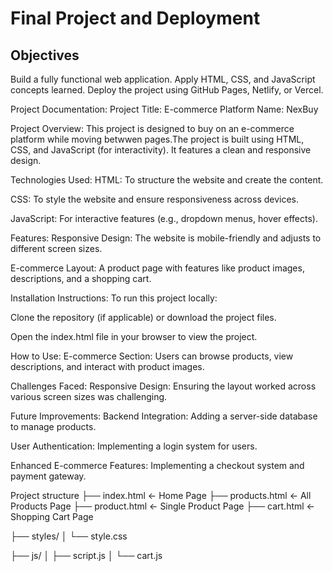 # Final Project and Deployment

## Objectives
Build a fully functional web application.
Apply HTML, CSS, and JavaScript concepts learned.
Deploy the project using GitHub Pages, Netlify, or Vercel.

Project Documentation:
 Project Title: E-commerce Platform
 Name: NexBuy

 Project Overview:
This project is designed to buy on an e-commerce platform while moving betwwen pages.The project is built using HTML, CSS, and JavaScript (for interactivity). It features a clean and responsive design.

Technologies Used:
HTML: To structure the website and create the content.

CSS: To style the website and ensure responsiveness across devices.

JavaScript: For interactive features (e.g., dropdown menus, hover effects).

Features:
Responsive Design: The website is mobile-friendly and adjusts to different screen sizes.

E-commerce Layout: A product page with features like product images, descriptions, and a shopping cart.

Installation Instructions:
To run this project locally:

Clone the repository (if applicable) or download the project files.

Open the index.html file in your browser to view the project.

How to Use:
E-commerce Section: Users can browse products, view descriptions, and interact with product images.

Challenges Faced:
Responsive Design: Ensuring the layout worked across various screen sizes was challenging.


Future Improvements:
Backend Integration: Adding a server-side database to manage products.

User Authentication: Implementing a login system for users.

Enhanced E-commerce Features: Implementing a checkout system and payment gateway.

Project structure
├── index.html               ← Home Page
├── products.html            ← All Products Page
├── product.html             ← Single Product Page
├── cart.html                ← Shopping Cart Page

├── styles/
│   └── style.css

├── js/
│   ├── script.js
│   └── cart.js
         
